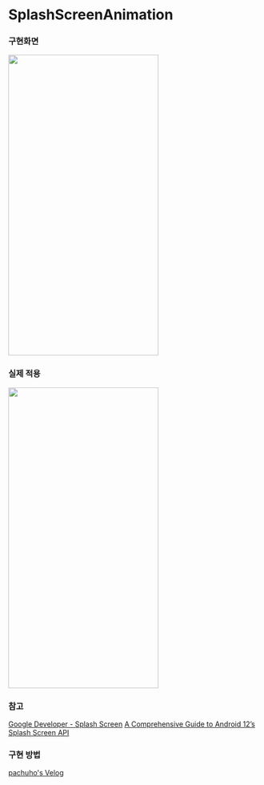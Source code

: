 # SplashScreenAnimation

### 구현화면
<img src="https://user-images.githubusercontent.com/52353492/154475661-bbf06405-ed2d-49c5-a6aa-3944a6fbab99.gif" width="300" height="600"/>

### 실제 적용
<img src="https://user-images.githubusercontent.com/52353492/154475616-bdb3ed26-000f-4c6f-9304-a77faba58c2e.gif" width="300" height="600"/>

### 참고
[Google Developer - Splash Screen](https://developer.android.com/guide/topics/ui/splash-screen)
[A Comprehensive Guide to Android 12’s Splash Screen API](https://itnext.io/a-comprehensive-guide-to-android-12s-splash-screen-api-644609c811fa)

### 구현 방법
[pachuho's Velog](https://velog.io/@pachuho/Android-%EC%95%88%EB%93%9C%EB%A1%9C%EC%9D%B4%EB%93%9C-12-Splash-Screen-%EC%A0%81%EC%9A%A9%ED%95%98%EA%B8%B0)
